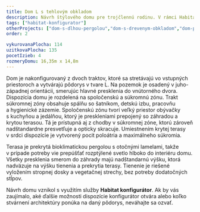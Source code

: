 ```yaml
---
title: Dom L s tehlovým obkladom
description: Návrh štýlového domu pre trojčlennú rodinu. V rámci Habitat konfigurátora sme vybrali moderné stvárnenie architektúry a luxusné detaily, ako je nadštandardná výška presklení alebo tehlový obklad. Pri konkrétnej orientácii a lokalite pozemku stačilo pre zamedzenie letného prehrievania čiastočné vyloženie plochej vegetačnej strechy pred južnú fasádu.
tags: ["habitat-konfigurator"]
otherProjects: ["dom-s-dlhou-pergolou","dom-s-drevenym-obkladom","dom-pod-borovicami"]
order: 2

vykurovanaPlocha: 114
uzitkovaPlocha: 135
pocetIzieb: 4
rozmeryDomu: 16,35m x 14,8m
---
```


Dom je nakonfigurovaný z dvoch traktov, ktoré sa stretávajú vo vstupných priestoroch a vytvárajú pôdorys v tvare L. Na pozemok je osadený v juho-západnej orientácii, smerujúc hlavné presklenia do vnútorného dvora. Dispozícia domu je rozdelená na spoločenskú a súkromnú zónu. Trakt súkromnej zóny obsahuje spálňu so šatníkom, detskú izbu, pracovňu a hygienické zázemie. Spoločenskú zónu tvorí veľký priestor obývačky s kuchyňou a jedálňou, ktorý je preskleniami prepojený so záhradou a krytou terasou. Tá je prístupná aj z chodby v súkromnej zóne, ktorú zároveň nadštandardne presvetľuje a opticky skracuje. Umiestnením krytej terasy v srdci dispozície je vytvorený pocit poloátria a maximálneho súkromia.

Terasa je prekrytá bioklimatickou pergolou s otočnými lamelami, takže v prípade potreby vie prepúšťať rozptýlené svetlo hlboko do interiéru domu. Všetky presklenia smerom do záhrady majú nadštandarnú výšku, ktorá nadväzuje na výšku tienenia a prekrytia terasy. Tienenie je riešené vyložením stropnej dosky a vegetačnej strechy, bez potreby dodatočných stĺpov.

Návrh domu vznikol s využitím služby **Habitat konfigurátor**. Ak by vás zaujímalo, aké ďalšie možnosti dispozície konfigurátor otvára alebo koľko stvárnení architektúry ponúka na daný pôdorys, neváhajte sa ozvať.
